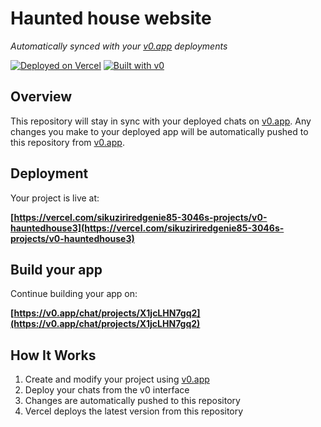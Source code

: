 # Haunted house website

*Automatically synced with your [v0.app](https://v0.app) deployments*

[![Deployed on Vercel](https://img.shields.io/badge/Deployed%20on-Vercel-black?style=for-the-badge&logo=vercel)](https://vercel.com/sikuziriredgenie85-3046s-projects/v0-hauntedhouse3)
[![Built with v0](https://img.shields.io/badge/Built%20with-v0.app-black?style=for-the-badge)](https://v0.app/chat/projects/X1jcLHN7gq2)

## Overview

This repository will stay in sync with your deployed chats on [v0.app](https://v0.app).
Any changes you make to your deployed app will be automatically pushed to this repository from [v0.app](https://v0.app).

## Deployment

Your project is live at:

**[https://vercel.com/sikuziriredgenie85-3046s-projects/v0-hauntedhouse3](https://vercel.com/sikuziriredgenie85-3046s-projects/v0-hauntedhouse3)**

## Build your app

Continue building your app on:

**[https://v0.app/chat/projects/X1jcLHN7gq2](https://v0.app/chat/projects/X1jcLHN7gq2)**

## How It Works

1. Create and modify your project using [v0.app](https://v0.app)
2. Deploy your chats from the v0 interface
3. Changes are automatically pushed to this repository
4. Vercel deploys the latest version from this repository
